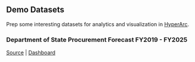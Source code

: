 ## Demo Datasets

Prep some interesting datasets for analytics and visualization in [HyperArc](https://www.hyperarc.com/).

### Department of State Procurement Forecast FY2019 - FY2025
[Source](https://www.state.gov/procurement-forecast) | [Dashboard](https://app.hyperarc.com/?isEmbed=true&embedId=68a7fcc6-9fcc-4b13-84ec-594a75368745#/hyperarc/doge/dashboard/state-department-procurement-overview) 